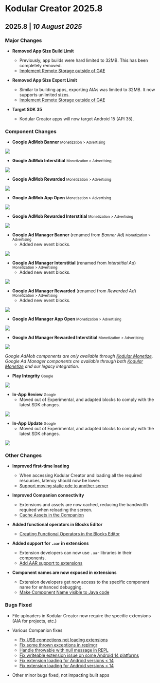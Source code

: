 # Kodular Creator 2025.8

## 2025.8   \|   _10 August 2025_

### Major Changes

* **Removed App Size Build Limit**
    * Previously, app builds were hard limited to 32MB. This has been completely removed.
    * [Implement Remote Storage outside of GAE](https://github.com/mit-cml/appinventor-sources/pull/3534)

* **Removed App Size Export Limit**
    * Similar to building apps, exporting AIAs was limited to 32MB. It now supports unlimited sizes.
    * [Implement Remote Storage outside of GAE](https://github.com/mit-cml/appinventor-sources/pull/3534)

* **Target SDK 35**
    * Kodular Creator apps will now target Android 15 (API 35).

### Component Changes

* **Google AdMob Banner** <small>Monetization > Advertising</small>

![](https://cdn.community.kodular.io/original/4X/e/b/7/eb7f4853e9408721479bc0fc8bb2580fc12ff3ba.png)

* **Google AdMob Interstitial** <small>Monetization > Advertising</small>

![](https://cdn.community.kodular.io/original/4X/e/3/3/e337b08b27537ed2013830760587f6971a964370.png)

* **Google AdMob Rewarded** <small>Monetization > Advertising</small>

![](https://cdn.community.kodular.io/original/4X/5/d/f/5dfd44116ebcc393a885e2531684c4c6add0a7d7.png)

* **Google AdMob App Open** <small>Monetization > Advertising</small>

![](https://cdn.community.kodular.io/original/4X/b/2/0/b203691c8e1d53045b11ffcb05e9ce0bb026b9b5.png)

* **Google AdMob Rewarded Interstitial** <small>Monetization > Advertising</small>

![](https://cdn.community.kodular.io/original/4X/6/6/e/66eabfff7f73f420763c90377f922ac438457f24.png)

* **Google Ad Manager Banner** (renamed from _Banner Ad_) <small>Monetization > Advertising</small>
    * Added new event blocks.

![](https://cdn.community.kodular.io/original/4X/e/b/0/eb0cbe81a234c3d1fa66000feeffc1f87529b443.png)

* **Google Ad Manager Interstitial** (renamed from _Interstitial Ad_) <small>Monetization > Advertising</small>
    * Added new event blocks.

![](https://cdn.community.kodular.io/original/4X/8/d/3/8d309e44a8a3a61034a4e05293319df55fab0160.png)

* **Google Ad Manager Rewarded** (renamed from _Rewarded Ad_) <small>Monetization > Advertising</small>
    * Added new event blocks.

![](https://cdn.community.kodular.io/original/4X/0/9/3/0932603738c71028dd2b2066bbe72c30c3791466.png)

* **Google Ad Manager App Open** <small>Monetization > Advertising</small>

![](https://cdn.community.kodular.io/original/4X/7/d/2/7d2d9b5ce4eb77d52fae3f4275ad1c5fa233b0a7.png)

* **Google Ad Manager Rewarded Interstitial** <small>Monetization > Advertising</small>

![](https://cdn.community.kodular.io/original/4X/0/0/b/00b8e49a1dc1be4772975fe271236a943b7497a4.png)

_Google AdMob components are only available through [Kodular Monetize](https://kodul.ar/monetize). Google Ad Manager
components are available through both [Kodular Monetize](https://kodul.ar/monetize) and our legacy integration._

* **Play Integrity** <small>Google</small>

![](https://cdn.community.kodular.io/original/4X/8/7/9/87905f778a7b87f684775c6ccd191fd5dfcf80e6.png)

* **In-App Review** <small>Google</small>
    * Moved out of Experimental, and adapted blocks to comply with the latest SDK changes.

![](https://cdn.community.kodular.io/original/4X/f/1/a/f1a07b4678acb8f0e890f18cef82ac24a9a54ab1.png)

* **In-App Update** <small>Google</small>
    * Moved out of Experimental, and adapted blocks to comply with the latest SDK changes.

![](https://cdn.community.kodular.io/original/4X/3/7/9/3799de57d04b1d74427da36e2124f0f3805c3166.png)

### Other Changes

* **Improved first-time loading**
    * When accessing Kodular Creator and loading all the required resources, latency should now be lower.
    * [Support moving static ode to another server](https://github.com/mit-cml/appinventor-sources/pull/3134)

* **Improved Companion connectivity**
    * Extensions and assets are now cached, reducing the bandwidth required when reloading the screen.
    * [Cache Assets in the Companion](https://github.com/mit-cml/appinventor-sources/pull/2664)

* **Added functional operators in Blocks Editor**
    * [Creating Functional Operators in the Blocks Editor](https://github.com/mit-cml/appinventor-sources/pull/2699)

* **Added support for `.aar` in extensions**
    * Extension developers can now use `.aar` libraries in their components.
    * [Add AAR support to extensions](https://github.com/mit-cml/appinventor-sources/pull/2230)

* **Component names are now exposed in extensions**
    * Extension developers get now access to the specific component name for enhanced debugging.
    * [Make Component Name visible to Java code](https://github.com/Kodular/Kodular-Creator/pull/1377)

### Bugs Fixed

* File uploaders in Kodular Creator now require the specific extensions (AIA for projects, etc.)

* Various Companion fixes
    * [Fix USB connections not loading extensions](https://github.com/mit-cml/appinventor-sources/pull/2997)
    * [Fix some thrown exceptions in replmgr](https://github.com/mit-cml/appinventor-sources/pull/3067)
    * [Handle throwable with null message in REPL](https://github.com/mit-cml/appinventor-sources/pull/3081)
    * [Fix writeable extension issue on some Android 14 platforms](https://github.com/mit-cml/appinventor-sources/pull/3230)
    * [Fix extension loading for Android versions < 14](https://github.com/mit-cml/appinventor-sources/pull/3266)
    * [Fix extension loading for Android versions < 14](https://github.com/mit-cml/appinventor-sources/pull/3266)

* Other minor bugs fixed, not impacting built apps
